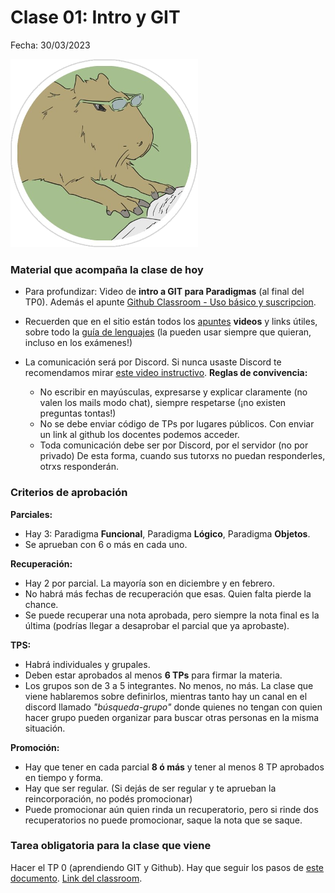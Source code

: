 # Clase 01: Intro y GIT

Fecha: 30/03/2023

![Carpileyendo](../2021/assets/Clase%2001%20-%20Carpi%20leyendo.png)

### Material que acompaña la clase de hoy


* Para profundizar: Video de **intro a GIT para Paradigmas** (al final del TP0). Además el apunte [Github Classroom - Uso básico y suscripcion](https://docs.google.com/document/d/166ksg4rSAIrYWStR5yHrUQjFp1OY3DvSoLMcA8CYc34/edit#heading=h.tte3r1lnfpv4).
* Recuerden que en el sitio están todos los [apuntes](https://www.pdep.com.ar/material/apuntes) **videos** y links útiles, sobre todo la [guía de lenguajes](https://docs.google.com/document/d/e/2PACX-1vTlLkakSbp6ubcIq00PU4-Z96tg8CUSc8bO793_uftmiGjfkSn7Ug-F_y0-ieIWG6aWfuoHLJrRL8Fd/pub) (la pueden usar siempre que quieran, incluso en los exámenes!)

* La comunicación será por Discord. Si nunca usaste Discord te recomendamos mirar [este video instructivo](https://youtu.be/A7eZOivOid4). **Reglas de convivencia:**
    * No escribir en mayúsculas, expresarse y explicar claramente (no valen los mails modo chat), siempre respetarse (¡no existen preguntas tontas!)
    * No se debe enviar código de TPs por lugares públicos. Con enviar un link al github los docentes podemos acceder.
    * Toda comunicación debe ser por Discord, por el servidor (no por privado) De esta forma, cuando sus tutorxs no puedan responderles, otrxs responderán.

### Criterios de aprobación

**Parciales:**
* Hay 3: Paradigma **Funcional**, Paradigma **Lógico**, Paradigma **Objetos**.
* Se aprueban con 6 o más en cada uno.

**Recuperación:**
* Hay 2 por parcial. La mayoría son en diciembre y en febrero.
* No habrá más fechas de recuperación que esas. Quien falta pierde la chance.
* Se puede recuperar una nota aprobada, pero siempre la nota final es la última (podrías llegar a desaprobar el parcial que ya aprobaste).

**TPS:**
* Habrá individuales y grupales.
* Deben estar aprobados al menos **6 TPs** para firmar la materia.
* Los grupos son de 3 a 5 integrantes. No menos, no más. La clase que viene hablaremos sobre definirlos, mientras tanto hay un canal en el discord llamado _"búsqueda-grupo"_ donde quienes no tengan con quien hacer grupo pueden organizar para buscar otras personas en la misma situación.

**Promoción:**

* Hay que tener en cada parcial **8 ó más** y tener al menos 8 TP aprobados en tiempo y forma.
* Hay que ser regular.  (Si dejás de ser regular y te aprueban la reincorporación, no podés promocionar)
* Puede promocionar aún quien rinda un recuperatorio, pero si rinde dos recuperatorios no puede promocionar, saque la nota que se saque.

### Tarea obligatoria para la clase que viene

Hacer el TP 0 (aprendiendo GIT y Github). Hay que seguir los pasos de [este documento](https://docs.google.com/document/d/1tgMRn7HWwyBGvf--SKM-oVhIn8621b5IXC1z2JudZ0g/edit?usp=sharing). [Link del classroom](https://classroom.github.com/a/zhQpjJvR).